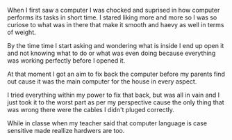 

  When I first saw a computer I was chocked and suprised in how computer performs its tasks in short time. I stared liking more and more so I was so curiose to what was in there that make it smooth and haevy as well in terms of weight.
  
  By the time time I start asking and wondering what is inside I end up open it and not knowing what to do or what was even doing because everything was working perfectly before I opened it.
  
  At that moment I got an aim to fix back the computer before my parents find out cause it was the main computer for the house in every aspect.
 
 I tried everything within my power to fix that back, but was all in vain and I just took it to the worst part as per my perspective cause the only thing that was wrong there were the cables I didn't pluged correctly.
 
 While in classe when my teacher said that computer language is case sensitive made reallize hardwers are too. 
